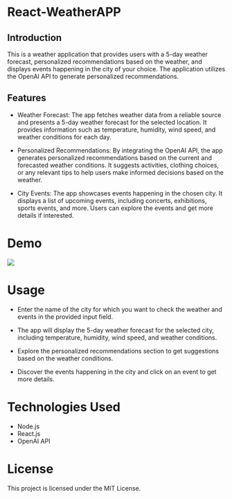 # React-WeatherAPP

## Introduction
This is a weather application that provides users with a 5-day weather forecast, personalized recommendations based on the weather, and displays events happening in the city of your choice. The application utilizes the OpenAI API to generate personalized recommendations.

## Features
* Weather Forecast: The app fetches weather data from a reliable source and presents a 5-day weather forecast for the selected location. It provides information such as temperature, humidity, wind speed, and weather conditions for each day.

* Personalized Recommendations: By integrating the OpenAI API, the app generates personalized recommendations based on the current and forecasted weather conditions. It suggests activities, clothing choices, or any relevant tips to help users make informed decisions based on the weather.

* City Events: The app showcases events happening in the chosen city. It displays a list of upcoming events, including concerts, exhibitions, sports events, and more. Users can explore the events and get more details if interested.


# Demo

![](./src/assets/React%20App.gif)

# Usage
* Enter the name of the city for which you want to check the weather and events in the provided input field.

* The app will display the 5-day weather forecast for the selected city, including temperature, humidity, wind speed, and weather conditions.

* Explore the personalized recommendations section to get suggestions based on the weather conditions.

* Discover the events happening in the city and click on an event to get more details.

# Technologies Used
* Node.js
* React.js
* OpenAI API


# License
This project is licensed under the MIT License.